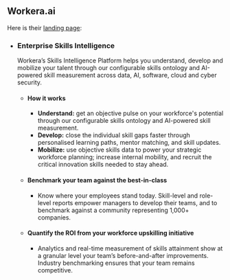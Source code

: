 ## Workera.ai
Here is their [landing page](https://workera.ai/):
* ### Enterprise  Skills Intelligence

	Workera’s Skills Intelligence Platform helps you understand, develop and mobilize your talent through our configurable skills ontology and AI-powered skill measurement across data, AI, software, cloud and cyber security.
	* #### How it works
		* **Understand:** get an objective pulse on your workforce's potential through our configurable skills ontology and AI-powered skill measurement.  
		* **Develop:** close the individual skill gaps faster through personalised learning paths, mentor matching, and skill updates.  
		* **Mobilize:** use objective skills data to power your strategic workforce planning; increase internal mobility, and recruit the critical innovation skills needed to stay ahead.
	* #### Benchmark your team against the best-in-class
		* Know where your employees stand today. Skill-level and role-level reports empower managers to develop their teams, and to benchmark against a community representing 1,000+ companies.
	* #### Quantify the ROI from your workforce upskilling initiative
		* Analytics and real-time measurement of skills attainment show at a granular level your team’s before-and-after improvements. Industry benchmarking ensures that your team remains competitive.
